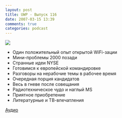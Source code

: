 ```yaml
---
layout: post
title: UWP - Выпуск 116
date: 2007-03-15 13:39
comments: true
categories: podcast
---
```

![](https://podcast.umputun.com/images/uwp/uwp116.jpg)


- Один положительный опыт открытой WiFi-зации
- Мини-проблемы 2000 позади
- Странные идеи NYSE
- Готовимся к европейской командировке
- Разговоры на нерабочие темы в рабочее время
- Очередная порция кандидатов
- Весь в гневе после совещания
- Радиотехническое чудо и наглый MS
- Приятное приобретение
- Литературные и ТВ-впечатления

[Аудио](https://podcast.umputun.com/media/ump_podcast116.mp3)
<audio src="https://podcast.umputun.com/media/ump_podcast116.mp3" preload="none">
